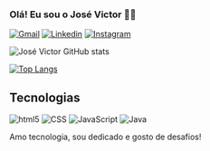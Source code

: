 ### Olá! Eu sou o José Victor 👨‍💻

[![Gmail](https://img.shields.io/badge/Gmail-D14836?style=for-the-badge&logo=gmail&logoColor=white)](lopsvictor8@gmail.com)
[![Linkedin](https://img.shields.io/badge/LinkedIn-0077B5?style=for-the-badge&logo=linkedin&logoColor=white)](https://linkedin.com/in/jos%C3%A9-victor-0434a914a/)
[![Instagram](https://img.shields.io/badge/Instagram-E4405F?style=for-the-badge&logo=instagram&logoColor=white)](https://instagram.com/lopsvictor08/)

![José Victor GitHub stats](https://github-readme-stats.vercel.app/api?username=Victorlp08&show_icons=true&theme=tokyonight)

[![Top Langs](https://github-readme-stats.vercel.app/api/top-langs/?username=Victorlp08&layout=compact)](https://github.com/anuraghazra/github-readme-stats)

## Tecnologias

<div display="inline_block">
<img aling="center" alt="html5" src="https://img.shields.io/badge/HTML5-E34F26?style=for-the-badge&logo=html5&logoColor=white">
<img aling="center" alt="CSS" src="https://img.shields.io/badge/CSS3-1572B6?style=for-the-badge&logo=css3&logoColor=white">
<img aling="center" alt="JavaScript" src="https://img.shields.io/badge/JavaScript-F7DF1E?style=for-the-badge&logo=javascript&logoColor=black">
<img aling="center" alt="Java" src="https://img.shields.io/badge/Java-ED8B00?style=for-the-badge&logo=java&logoColor=white">
</div>

Amo tecnologia, sou dedicado e gosto de desafios!
